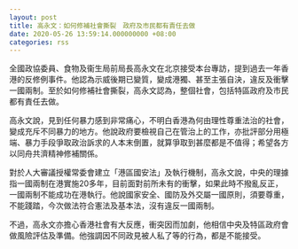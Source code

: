 ```yaml
---
layout: post
title: 高永文：如何修補社會撕裂　政府及市民都有責任去做
date: 2020-05-26 13:59:14.000000000 +08:00
categories: rss
---
```


全國政協委員、食物及衞生局前局長高永文在北京接受本台專訪，提到過去一年香港的反修例事件。他認為示威後期已變質，變成港獨、甚至主張自決，違反及衝擊一國兩制。至於如何修補社會撕裂，高永文認為，整個社會，包括特區政府及市民都有責任去做。

高永文說，見到任何暴力感到非常痛心，不明白香港為何由理性尊重法治的社會，變成充斥不同暴力的地方。他說政府要檢視自己在管治上的工作，亦批評部分用極端、暴力手段爭取政治訴求的人本末倒置，就算爭取到甚麼都是不值得；希望各方以同舟共濟精神修補關係。

對於人大審議授權常委會建立「港區國安法」及執行機制，高永文說，中央的理據指一國兩制在港實施20多年，目前面對前所未有的衝擊，如果此時不撥亂反正，一國兩制不能成功在港執行。他說國家安全、國防及外交屬一國原則，須要尊重，不能踐踏，今次做法符合憲法及基本法，沒有違反一國兩制。

不過，高永文亦擔心香港社會有大反應，衝突因而加劇，他相信中央及特區政府會做風險評估及準備。他強調因不同政見被人私了等的行為，都是不能接受。
